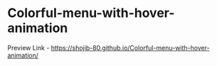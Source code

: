 # Colorful-menu-with-hover-animation

Preview Link - https://shojib-80.github.io/Colorful-menu-with-hover-animation/
